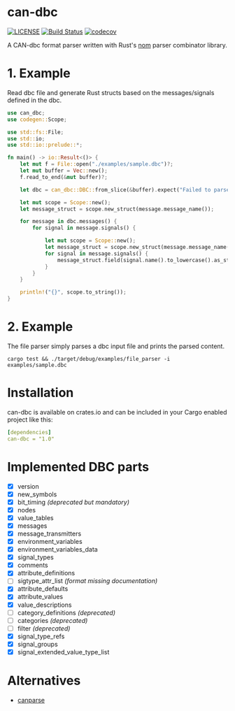# can-dbc
[![LICENSE](https://img.shields.io/badge/license-MIT-blue.svg)](LICENSE)
[![Build Status](https://travis-ci.org/marcelbuesing/can-dbc.svg?branch=dev)](https://travis-ci.org/marcelbuesing/can-dbc)
[![codecov](https://codecov.io/gh/marcelbuesing/dbc-parser/branch/dev/graph/badge.svg)](https://codecov.io/gh/marcelbuesing/dbc-parser)

A CAN-dbc format parser written with Rust's [nom](https://github.com/Geal/nom) parser combinator library.

# 1. Example

Read dbc file and generate Rust structs based on the messages/signals defined in the dbc.

```rust
use can_dbc;
use codegen::Scope;

use std::fs::File;
use std::io;
use std::io::prelude::*;

fn main() -> io::Result<()> {
    let mut f = File::open("./examples/sample.dbc")?;
    let mut buffer = Vec::new();
    f.read_to_end(&mut buffer)?;

    let dbc = can_dbc::DBC::from_slice(&buffer).expect("Failed to parse dbc file");

    let mut scope = Scope::new();
    let message_struct = scope.new_struct(message.message_name());

    for message in dbc.messages() {
        for signal in message.signals() {

            let mut scope = Scope::new();
            let message_struct = scope.new_struct(message.message_name());
            for signal in message.signals() {
                message_struct.field(signal.name().to_lowercase().as_str(), "f64");
            }
        }
    }

    println!("{}", scope.to_string());
}
```

# 2. Example

The file parser simply parses a dbc input file and prints the parsed content.
```
cargo test && ./target/debug/examples/file_parser -i examples/sample.dbc
```

# Installation
can-dbc is available on crates.io and can be included in your Cargo enabled project like this:

```yml
[dependencies]
can-dbc = "1.0"
```

# Implemented DBC parts

- [x] version
- [x] new_symbols
- [x] bit_timing *(deprecated but mandatory)*
- [x] nodes
- [x] value_tables
- [x] messages
- [x] message_transmitters
- [x] environment_variables
- [x] environment_variables_data
- [x] signal_types
- [x] comments
- [x] attribute_definitions
- [ ] sigtype_attr_list *(format missing documentation)*
- [x] attribute_defaults
- [x] attribute_values
- [x] value_descriptions
- [ ] category_definitions *(deprecated)*
- [ ] categories *(deprecated)*
- [ ] filter *(deprecated)*
- [x] signal_type_refs
- [x] signal_groups
- [x] signal_extended_value_type_list

# Alternatives
- [canparse](https://github.com/jmagnuson/canparse)
